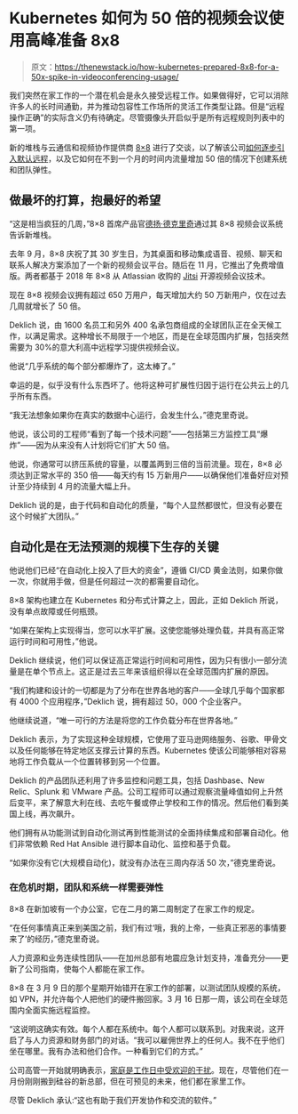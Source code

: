 # Kubernetes 如何为 50 倍的视频会议使用高峰准备 8x8

> 原文：<https://thenewstack.io/how-kubernetes-prepared-8x8-for-a-50x-spike-in-videoconferencing-usage/>

我们突然在家工作的一个潜在机会是永久接受远程工作。如果做得好，它可以消除许多人的长时间通勤，并为推动包容性工作场所的灵活工作类型让路。但是“远程操作正确”的实际含义仍有待确定。尽管摄像头开启似乎是所有远程规则列表中的第一项。

新的堆栈与云通信和视频协作提供商 [8×8](https://www.8x8.com/) 进行了交谈，以了解该公司[如何逐步引入默认远程](https://thenewstack.io/chaos-hugs-and-interruptions-dev-folks-work-from-home-with-kids/)，以及它如何在不到一个月的时间内流量增加 50 倍的情况下创建系统和团队弹性。

## 做最坏的打算，抱最好的希望

“这是相当疯狂的几周，”8×8 首席产品官[德扬·德克里奇](https://www.linkedin.com/in/dejandeklich/)通过其 8×8 视频会议系统告诉新堆栈。

去年 9 月，8×8 庆祝了其 30 岁生日，为其桌面和移动集成语音、视频、聊天和联系人解决方案添加了一个新的视频会议平台。随后在 11 月，它推出了免费增值版。两者都基于 2018 年 8×8 从 Atlassian 收购的 [Jitsi](https://jitsi.org/) 开源视频会议技术。

现在 8×8 视频会议拥有超过 650 万用户，每天增加大约 50 万新用户，仅在过去几周就增长了 50 倍。

Deklich 说，由 1600 名员工和另外 400 名承包商组成的全球团队正在全天候工作，以满足需求。这种增长不局限于一个地区，而是在全球范围内扩展，包括突然需要为 30%的意大利高中远程学习提供视频会议。

他说“几乎系统的每个部分都爆炸了，这太棒了。”

幸运的是，似乎没有什么东西坏了。他将这种可扩展性归因于运行在公共云上的几乎所有东西。

“我无法想象如果你在真实的数据中心运行，会发生什么，”德克里奇说。

他说，该公司的工程师“看到了每一个技术问题”——包括第三方监控工具“爆炸”——因为从来没有人计划将它们扩大 50 倍。

他说，你通常可以挤压系统的容量，以覆盖两到三倍的当前流量。现在，8×8 必须达到正常水平的 350 倍——每天约有 15 万新用户——以确保他们准备好应对预计至少持续到 4 月的流量大幅上升。

Deklich 说的是，由于代码和自动化的质量，“每个人显然都很忙，但没有必要在这个时候扩大团队。”

## 自动化是在无法预测的规模下生存的关键

他说他们已经“在自动化上投入了巨大的资金”，遵循 CI/CD 黄金法则，如果你做一次，你就用手做，但是任何超过一次的都需要自动化。

8×8 架构也建立在 Kubernetes 和分布式计算之上，因此，正如 Deklich 所说，没有单点故障或任何瓶颈。

“如果在架构上实现得当，您可以水平扩展。这使您能够处理负载，并具有高正常运行时间和可用性，”他说。

Deklich 继续说，他们可以保证高正常运行时间和可用性，因为只有很小一部分流量是在单个节点上。这正是过去三年来该组织得以在全球范围内扩展的原因。

“我们构建和设计的一切都是为了分布在世界各地的客户——全球几乎每个国家都有 4000 个应用程序，”Deklich 说，拥有超过 50，000 个企业客户。

他继续说道，“唯一可行的方法是将您的工作负载分布在世界各地。”

Deklich 表示，为了实现这种全球规模，它使用了亚马逊网络服务、谷歌、甲骨文以及任何能够在特定地区支撑云计算的东西。Kubernetes 使该公司能够相对容易地将工作负载从一个位置转移到另一个位置。

Deklich 的产品团队还利用了许多监控和问题工具，包括 Dashbase、New Relic、Splunk 和 VMware 产品。公司工程师可以通过观察流量峰值如何上升然后变平，来了解意大利在线、去吃午餐或停止学校和工作的情况。然后他们看到美国上线，再次飙升。

他们拥有从功能测试到自动化测试再到性能测试的全面持续集成和部署自动化。他们非常依赖 Red Hat Ansible 进行脚本自动化、监控和基于负载。

“如果你没有它(大规模自动化)，就没有办法在三周内存活 50 次，”德克里奇说。

### 在危机时期，团队和系统一样需要弹性

8×8 在新加坡有一个办公室，它在二月的第二周制定了在家工作的规定。

“在任何事情真正来到美国之前，我们有过‘哦，我的上帝，一些真正邪恶的事情要来了’的经历，”德克里奇说。

人力资源和业务连续性团队——在加州总部有地震应急计划支持，准备充分——更新了公司指南，使每个人都能在家工作。

8×8 在 3 月 9 日的那个星期开始错开在家工作的部署，以测试团队规模的系统，如 VPN，并允许每个人把他们的硬件搬回家。3 月 16 日那一周，该公司在全球范围内全面实施远程监控。

“这说明这确实有效。每个人都在系统中。每个人都可以联系到。对我来说，这开启了与人力资源和财务部门的对话。“我可以雇佣世界上的任何人。我不在乎他们坐在哪里。我有办法和他们合作。一种看到它们的方式。”

公司高管一开始就明确表示，[家庭是工作日中受欢迎的干扰](/chaos-hugs-and-interruptions-dev-folks-work-from-home-with-kids/)。现在，尽管他们在一月份刚刚搬到硅谷的新总部，但在可预见的未来，他们都在家里工作。

尽管 Deklich 承认:“这也有助于我们开发协作和交流的软件。”

<svg xmlns:xlink="http://www.w3.org/1999/xlink" viewBox="0 0 68 31" version="1.1"><title>Group</title> <desc>Created with Sketch.</desc></svg>